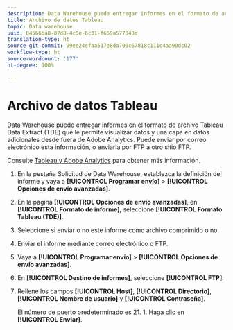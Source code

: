 ```yaml
---
description: Data Warehouse puede entregar informes en el formato de archivo Tableau Data Extract (TDE) que le permite visualizar datos y una capa en datos adicionales desde fuera de Adobe Analytics. Puede enviar por correo electrónico esta información, o enviarla por FTP a otro sitio FTP.
title: Archivo de datos Tableau
topic: Data warehouse
uuid: 84566ba8-87d8-4c5e-8c31-f659a577848c
translation-type: ht
source-git-commit: 99ee24efaa517e8da700c67818c111c4aa90dc02
workflow-type: ht
source-wordcount: '177'
ht-degree: 100%

---
```



# Archivo de datos Tableau

Data Warehouse puede entregar informes en el formato de archivo Tableau Data Extract (TDE) que le permite visualizar datos y una capa en datos adicionales desde fuera de Adobe Analytics. Puede enviar por correo electrónico esta información, o enviarla por FTP a otro sitio FTP.

Consulte [Tableau y Adobe Analytics](https://www.tableausoftware.com/about/blog/2014/3/tableau-and-adobe-analytics-digital-marketing-gets-even-more-awesome-29491) para obtener más información.

1. En la pestaña Solicitud de Data Warehouse, establezca la definición del informe y vaya a **[!UICONTROL Programar envío]** > **[!UICONTROL Opciones de envío avanzadas]**.
1. En la página **[!UICONTROL Opciones de envío avanzadas]**, en **[!UICONTROL Formato de informe]**, seleccione **[!UICONTROL Formato Tableau (TDE)]**.
1. Seleccione si enviar o no este informe como archivo comprimido o no.
1. Enviar el informe mediante correo electrónico o FTP.

1. Vaya a **[!UICONTROL Programar envío]** > **[!UICONTROL Opciones de envío avanzadas]**.
1. En **[!UICONTROL Destino de informes]**, seleccione **[!UICONTROL FTP]**.
1. Rellene los campos **[!UICONTROL Host]**, **[!UICONTROL Directorio]**, **[!UICONTROL Nombre de usuario]** y **[!UICONTROL Contraseña]**.

   El número de puerto predeterminado es 21. 1. Haga clic en **[!UICONTROL Enviar]**.
